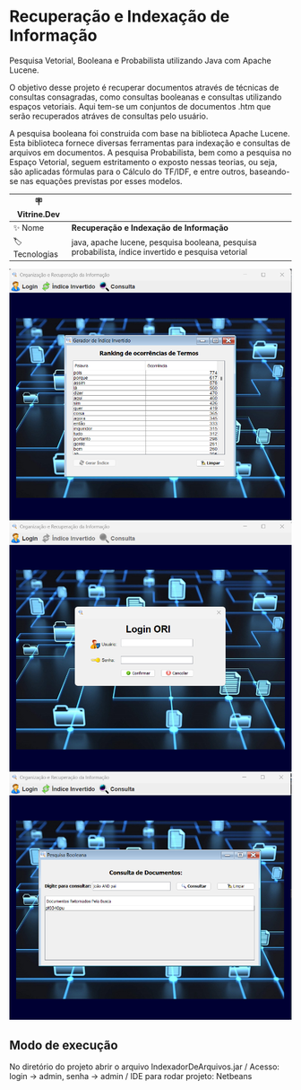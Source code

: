 # Recuperação e Indexação de Informação

Pesquisa Vetorial, Booleana e Probabilista utilizando Java com Apache Lucene.

O objetivo desse projeto é recuperar documentos através de técnicas de consultas consagradas, como consultas booleanas e consultas utilizando espaços vetoriais. Aqui tem-se um conjuntos de documentos .htm que serão recuperados atráves de consultas pelo usuário.

A pesquisa booleana foi construida com base na biblioteca Apache Lucene. Esta biblioteca fornece diversas ferramentas para indexação e consultas de arquivos em documentos. A pesquisa Probabilista, bem como a pesquisa no Espaço Vetorial, seguem estritamento o exposto nessas teorias, ou seja, são aplicadas fórmulas para o Cálculo do TF/IDF, e entre outros, baseando-se nas equações previstas por esses modelos.

| :placard: Vitrine.Dev |     |
| -------------  | --- |
| :sparkles: Nome        | **Recuperação e Indexação de Informação**
| :label: Tecnologias | java, apache lucene, pesquisa booleana, pesquisa probabilista, índice invertido e pesquisa vetorial

<!-- Inserir imagem com a #vitrinedev ao final do link -->
![alt text](https://github.com/alissonjaques/imagens-aplicacoes/blob/main/recuperacao-informacao/tela-termos.png#vitrinedev)
![alt text](https://github.com/alissonjaques/imagens-aplicacoes/blob/main/recuperacao-informacao/login.png#vitrinedev)
![alt text](https://github.com/alissonjaques/imagens-aplicacoes/blob/main/recuperacao-informacao/pesquisa-booleana.png#vitrinedev)

## Modo de execução

No diretório do projeto abrir o arquivo IndexadorDeArquivos.jar /
Acesso: login → admin, senha → admin /
IDE para rodar projeto: Netbeans
